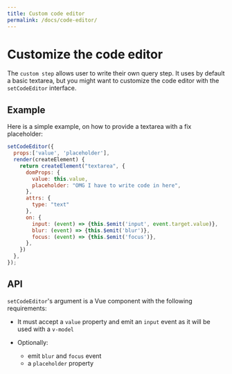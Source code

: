 ```yaml
---
title: Custom code editor
permalink: /docs/code-editor/
---
```


# Customize the code editor

The `custom step` allows user to write their own query step. It uses by default a basic textarea, but you might want to customize the code editor with the `setCodeEditor` interface. 

## Example

Here is a simple example, on how to provide a textarea with a fix placeholder:

```js
setCodeEditor({
  props:['value', 'placeholder'],
  render(createElement) {
    return createElement("textarea", {
      domProps: {
        value: this.value,
        placeholder: "OMG I have to write code in here",
      },
      attrs: {
        type: "text"
      },
      on: {
        input: (event) => {this.$emit('input', event.target.value)},
        blur: (event) => {this.$emit('blur')},
        focus: (event) => {this.$emit('focus')},
      },
    })
  },
});
```

## API

`setCodeEditor`'s argument is a Vue component with the following requirements:
  - It must accept a `value` property and emit an `input` event
    as it will be used with a `v-model`

  - Optionally:
    - emit `blur` and `focus` event
    - a `placeholder` property
